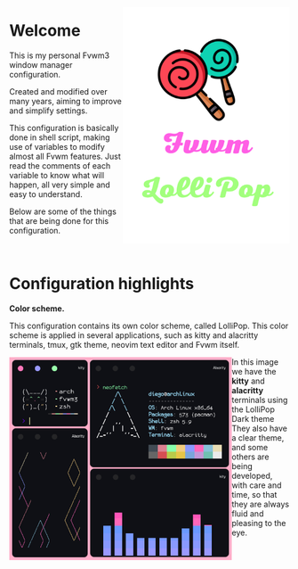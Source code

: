 <p align="center">
	<img src="https://github.com/lollipopfvwm/lollipopfvwm/blob/main/images/LolliPop.png"
	align="right" width="300"/>
	<h1>Welcome</h1>
	<p>This is my personal Fvwm3 window manager configuration.</p>
	<p>Created and modified over many years, aiming to improve and simplify settings.</p>
	<p>
	This configuration is basically done in shell script, making use of variables to modify almost all Fvwm features. Just read the comments of each variable to know what will happen, all very simple and easy to understand.
	</p>
	<p>Below are some of the things that are being done for this configuration.</p>
	<br clear="right"/>
</p>
<h1>Configuration highlights</h1>
<p align="left"><strong>Color scheme.</strong></p>
<p>
This configuration contains its own color scheme, called LolliPop.
This color scheme is applied in several applications, such as kitty and alacritty terminals, tmux, gtk theme, neovim text editor and Fvwm itself.
</p>

<p align="center">
	<img src="https://github.com/lollipopfvwm/lollipopfvwm/blob/main/images/terminais.png"
	align="left" width="400"/>
	<p>
	In this image we have the <strong>kitty</strong> and <strong>alacritty</strong> terminals using the LolliPop Dark theme
	They also have a clear theme, and some others are being developed, with care and time, so that they are always fluid and pleasing to the eye.
	</p>
	<br clear="left"/>